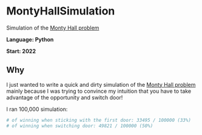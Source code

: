 # MontyHallSimulation
Simulation of the [Monty Hall problem](https://en.wikipedia.org/wiki/Monty_Hall_problem)

**Language: Python**

**Start: 2022**

## Why
I just wanted to write a quick and dirty simulation of the [Monty Hall problem](https://en.wikipedia.org/wiki/Monty_Hall_problem) mainly because I was trying to convince my intuition that you have to take advantage of the opportunity and switch door!

I ran 100,000 simulation:

```python
# of winning when sticking with the first door: 33495 / 100000 (33%)
# of winning when switching door: 49821 / 100000 (50%)
```
